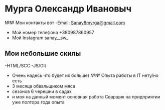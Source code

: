 # Мурга Олександр Ивановыч 
№№ Мои контакты вот 
-Email: Sanay8myrga@gmail.com
- Мой номер телефона +380987860957
- Мой Instagram sanay__sw_
## Мои небольшие скилы 
-HTML/SCC
-JS/GIt
- Очень надесь что будет их больше)
№№ Опыта работы в IT нету/но есть
- 3 месяца обвальщиком мяса
- сезонов 6 черешни в садах
- и моя на данный момент основная работа Сварщик на придприятии уже полтора года опыта
  

